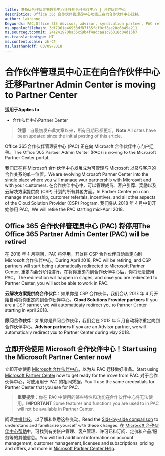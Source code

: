 ```yaml
---
title: 准备从合作伙伴管理员中心迁移到合作伙伴中心 | 合作伙伴中心
description: Office 365 合作伙伴管理员中心功能正在向合作伙伴中心迁移。
author: labrenne
Keywords: PAC,Office 365 Advisor, advisor, syndication partner, PAC retire, PAC retiring
ms.openlocfilehash: 3db7961a46933df87f55fcf0cf3ae20c6b45a211
ms.sourcegitcommit: 24e241970ba35c59b4f4adcaa1c26318c04d15b7
ms.translationtype: HT
ms.contentlocale: zh-CN
ms.lasthandoff: 03/09/2018
---
```

# <a name="partner-admin-center-is-moving-to-partner-center"></a><span data-ttu-id="01b4f-103">合作伙伴管理员中心正在向合作伙伴中心迁移</span><span class="sxs-lookup"><span data-stu-id="01b4f-103">Partner Admin Center is moving to Partner Center</span></span>

**<span data-ttu-id="01b4f-104">适用于</span><span class="sxs-lookup"><span data-stu-id="01b4f-104">Applies to</span></span>**

-  <span data-ttu-id="01b4f-105">合作伙伴中心</span><span class="sxs-lookup"><span data-stu-id="01b4f-105">Partner Center</span></span>

><span data-ttu-id="01b4f-106">**注意**：自最初发布此文章以来，所有日期已都更新。</span><span class="sxs-lookup"><span data-stu-id="01b4f-106">**Note** All dates have been updated since the initial posting of this article.</span></span>

<span data-ttu-id="01b4f-107">Office 365 合作伙伴管理员中心 (PAC) 正在向 Microsoft 合作伙伴中心门户迁移。</span><span class="sxs-lookup"><span data-stu-id="01b4f-107">The Office 365 Partner Admin Center (PAC) is moving to the Microsoft Partner Center portal.</span></span>

<span data-ttu-id="01b4f-108">我们正在将 Microsoft 合作伙伴中心发展成为可管理与 Microsoft 以及与客户的合作关系的单一位置。</span><span class="sxs-lookup"><span data-stu-id="01b4f-108">We are evolving Microsoft Partner Center into the single place where you will manage your partnership with Microsoft and with your customers.</span></span> <span data-ttu-id="01b4f-109">在合作伙伴中心中，可以管理成员、客户引荐、奖励以及云解决方案提供商 (CSP) 计划的所有其他方面。</span><span class="sxs-lookup"><span data-stu-id="01b4f-109">In Partner Center you can manage membership, customer referrals, incentives, and all other aspects of the Cloud Solution Provider (CSP) Program.</span></span> <span data-ttu-id="01b4f-110">我们将从 2018 年 4 月中旬开始停用 PAC。</span><span class="sxs-lookup"><span data-stu-id="01b4f-110">We will retire the PAC starting mid-April 2018.</span></span>

## <a name="the-office-365-partner-admin-center-pac-will-be-retired"></a><span data-ttu-id="01b4f-111">Office 365 合作伙伴管理员中心 (PAC) 将停用</span><span class="sxs-lookup"><span data-stu-id="01b4f-111">The Office 365 Partner Admin Center (PAC) will be retired</span></span>

<span data-ttu-id="01b4f-112">在 2018 年 4 月期间，PAC 将停用，开始将 CSP 合作伙伴自动重定向到 Microsoft 合作伙伴中心。</span><span class="sxs-lookup"><span data-stu-id="01b4f-112">During April 2018, PAC will be retiring, and CSP partners will start being automatically redirected to Microsoft Partner Center.</span></span> <span data-ttu-id="01b4f-113">重定向会分阶段进行，在将你重定向到合作伙伴中心后，你将无法使用 PAC。</span><span class="sxs-lookup"><span data-stu-id="01b4f-113">The redirection will happen in stages, and once you are redirected to Partner Center, you will not be able to work in PAC.</span></span> 

<span data-ttu-id="01b4f-114">**云解决方案提供商合作伙伴**：如果你是 CSP 合作伙伴，我们会从 2018 年 4 月开始自动将你重定向到合作伙伴中心。</span><span class="sxs-lookup"><span data-stu-id="01b4f-114">**Cloud Solutions Provider partners** If you are a CSP partner, we will automatically redirect you to Partner Center starting in April 2018.</span></span> 

<span data-ttu-id="01b4f-115">**顾问合作伙伴**：如果你是顾问合作伙伴，我们会在 2018 年 5 月自动将你重定向到合作伙伴中心。</span><span class="sxs-lookup"><span data-stu-id="01b4f-115">**Advisor partners** If you are an Advisor partner, we will automatically redirect you to Partner Center during May 2018.</span></span>


## <a name="start-using-the-microsoft-partner-center-now"></a><span data-ttu-id="01b4f-116">立即开始使用 Microsoft 合作伙伴中心！</span><span class="sxs-lookup"><span data-stu-id="01b4f-116">Start using the Microsoft Partner Center now!</span></span>

<span data-ttu-id="01b4f-117">立即开始使用 [Microsoft 合作伙伴中心](https://partnercenter.microsoft.com/)，以为从 PAC 迁移做好准备。</span><span class="sxs-lookup"><span data-stu-id="01b4f-117">Start using [Microsoft Partner Center](https://partnercenter.microsoft.com/)  now to get ready for the move from PAC.</span></span>  <span data-ttu-id="01b4f-118">对于合作伙伴中心，将使用用于 PAC 的相同凭据。</span><span class="sxs-lookup"><span data-stu-id="01b4f-118">You’ll use the same credentials for Partner Center that you use for PAC.</span></span> 

><span data-ttu-id="01b4f-119">**重要提示**：你在 PAC 中使用的某些特性和功能在合作伙伴中心将无法使用。</span><span class="sxs-lookup"><span data-stu-id="01b4f-119">**IMPORTANT**  Some features and functions you are used to in PAC will not be available in Partner Center.</span></span>

 <span data-ttu-id="01b4f-120">阅读[并排比较](moving-from-pac-to-pc.md)，以了解和熟悉这些变动。</span><span class="sxs-lookup"><span data-stu-id="01b4f-120">Read the [Side-by-side comparison](moving-from-pac-to-pc.md) to understand and familiarize yourself with these changes.</span></span>  <span data-ttu-id="01b4f-121">在 [Microsoft 合作伙伴中心帮助](https://partnercenter.microsoft.com/partner/help)中，可找到有关帐户管理、客户管理、许可证和订阅、定价和产品/服务等的其他信息。</span><span class="sxs-lookup"><span data-stu-id="01b4f-121">You will find additional information on account management, customer management, licenses and subscriptions, pricing and offers, and more in [Microsoft Partner Center Help](https://partnercenter.microsoft.com/partner/help).</span></span>

 